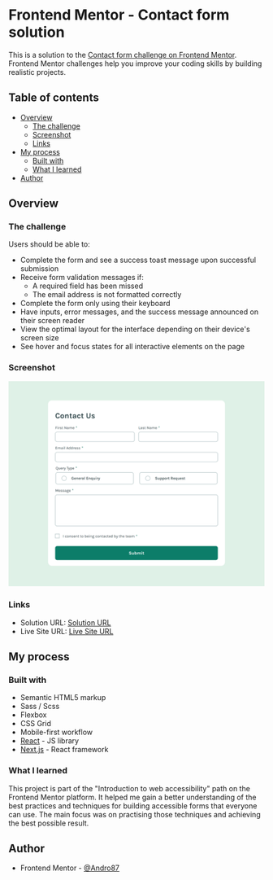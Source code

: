 # Frontend Mentor - Contact form solution

This is a solution to the [Contact form challenge on Frontend Mentor](https://www.frontendmentor.io/challenges/contact-form--G-hYlqKJj). Frontend Mentor challenges help you improve your coding skills by building realistic projects.

## Table of contents

-   [Overview](#overview)
    -   [The challenge](#the-challenge)
    -   [Screenshot](#screenshot)
    -   [Links](#links)
-   [My process](#my-process)
    -   [Built with](#built-with)
    -   [What I learned](#what-i-learned)
-   [Author](#author)

## Overview

### The challenge

Users should be able to:

-   Complete the form and see a success toast message upon successful submission
-   Receive form validation messages if:
    -   A required field has been missed
    -   The email address is not formatted correctly
-   Complete the form only using their keyboard
-   Have inputs, error messages, and the success message announced on their screen reader
-   View the optimal layout for the interface depending on their device's screen size
-   See hover and focus states for all interactive elements on the page

### Screenshot

![Contact form](./public/assets/images/screenshot.png)

### Links

-   Solution URL: [Solution URL](https://github.com/Andro87/contact-form-path.git)
-   Live Site URL: [Live Site URL](https://contact-form-path.vercel.app/)

## My process

### Built with

-   Semantic HTML5 markup
-   Sass / Scss
-   Flexbox
-   CSS Grid
-   Mobile-first workflow
-   [React](https://reactjs.org/) - JS library
-   [Next.js](https://nextjs.org/) - React framework

### What I learned

This project is part of the "Introduction to web accessibility" path on the Frontend Mentor platform. It helped me gain a better understanding of the best practices and techniques for building accessible forms that everyone can use.
The main focus was on practising those techniques and achieving the best possible result.

## Author

-   Frontend Mentor - [@Andro87](https://www.frontendmentor.io/profile/Andro87)
